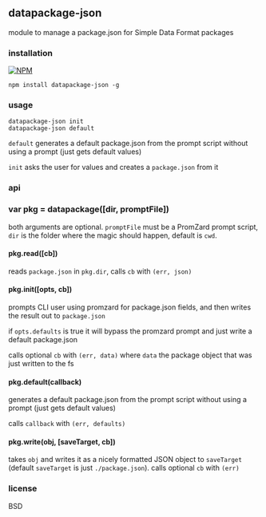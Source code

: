 ## datapackage-json

module to manage a package.json for Simple Data Format packages 

### installation

[![NPM](https://nodei.co/npm/datapackage-json.png)](https://nodei.co/npm/datapackage-json/)

```
npm install datapackage-json -g
```

### usage

```
datapackage-json init
datapackage-json default
```

`default` generates a default package.json from the prompt script without using a prompt (just gets default values)

`init` asks the user for values and creates a `package.json` from it

### api

### var pkg = datapackage([dir, promptFile])

both arguments are optional. `promptFile` must be a PromZard prompt script, `dir` is the folder where the magic should happen, default is `cwd`.

#### pkg.read([cb])

reads `package.json` in `pkg.dir`, calls `cb` with `(err, json)`

#### pkg.init([opts, cb])

prompts CLI user using promzard for package.json fields, and then writes the result out to `package.json`

if `opts.defaults` is true it will bypass the promzard prompt and just write a default package.json

calls optional `cb` with `(err, data)` where `data` the package object that was just written to the fs

#### pkg.default(callback)

generates a default package.json from the prompt script without using a prompt (just gets default values)

calls `callback` with `(err, defaults)`

#### pkg.write(obj, [saveTarget, cb])

takes `obj` and writes it as a nicely formatted JSON object to `saveTarget` (default `saveTarget` is just `./package.json`). calls optional `cb` with `(err)`

### license

BSD
